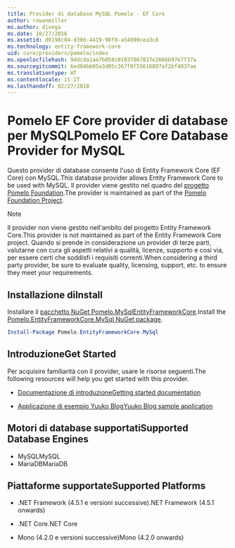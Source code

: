 ```yaml
---
title: Provider di database MySQL Pomelo - EF Core
author: rowanmiller
ms.author: divega
ms.date: 10/27/2016
ms.assetid: d0198c04-d30d-4419-98f8-a54690cea3c8
ms.technology: entity-framework-core
uid: core/providers/pomelo/index
ms.openlocfilehash: 9ddcda1ae7b058c01937867817e2666b97e7f37a
ms.sourcegitcommit: 6ed04bb05a3d05c367f0f55616807af2bf4037ae
ms.translationtype: HT
ms.contentlocale: it-IT
ms.lasthandoff: 02/27/2018
---
```

# <a name="pomelo-ef-core-database-provider-for-mysql"></a><span data-ttu-id="f8554-102">Pomelo EF Core provider di database per MySQL</span><span class="sxs-lookup"><span data-stu-id="f8554-102">Pomelo EF Core Database Provider for MySQL</span></span>

<span data-ttu-id="f8554-103">Questo provider di database consente l'uso di Entity Framework Core (EF Core) con MySQL.</span><span class="sxs-lookup"><span data-stu-id="f8554-103">This database provider allows Entity Framework Core to be used with MySQL.</span></span> <span data-ttu-id="f8554-104">Il provider viene gestito nel quadro del [progetto Pomelo Foundation](https://github.com/PomeloFoundation/Pomelo.EntityFrameworkCore.MySql).</span><span class="sxs-lookup"><span data-stu-id="f8554-104">The provider is maintained as part of the [Pomelo Foundation Project](https://github.com/PomeloFoundation/Pomelo.EntityFrameworkCore.MySql).</span></span>

> [!NOTE]  
>
> <span data-ttu-id="f8554-105">Il provider non viene gestito nell'ambito del progetto Entity Framework Core.</span><span class="sxs-lookup"><span data-stu-id="f8554-105">This provider is not maintained as part of the Entity Framework Core project.</span></span> <span data-ttu-id="f8554-106">Quando si prende in considerazione un provider di terze parti, valutarne con cura gli aspetti relativi a qualità, licenze, supporto e così via, per essere certi che soddisfi i requisiti correnti.</span><span class="sxs-lookup"><span data-stu-id="f8554-106">When considering a third party provider, be sure to evaluate quality, licensing, support, etc. to ensure they meet your requirements.</span></span>

## <a name="install"></a><span data-ttu-id="f8554-107">Installazione di</span><span class="sxs-lookup"><span data-stu-id="f8554-107">Install</span></span>

<span data-ttu-id="f8554-108">Installare il [pacchetto NuGet Pomelo.MySqlEntityFrameworkCore](https://www.nuget.org/packages/Pomelo.EntityFrameworkCore.MySql).</span><span class="sxs-lookup"><span data-stu-id="f8554-108">Install the [Pomelo.EntityFrameworkCore.MySql NuGet package](https://www.nuget.org/packages/Pomelo.EntityFrameworkCore.MySql).</span></span>

``` powershell
Install-Package Pomelo.EntityFrameworkCore.MySql
```

## <a name="get-started"></a><span data-ttu-id="f8554-109">Introduzione</span><span class="sxs-lookup"><span data-stu-id="f8554-109">Get Started</span></span>

<span data-ttu-id="f8554-110">Per acquisire familiarità con il provider, usare le risorse seguenti.</span><span class="sxs-lookup"><span data-stu-id="f8554-110">The following resources will help you get started with this provider.</span></span>
* [<span data-ttu-id="f8554-111">Documentazione di introduzione</span><span class="sxs-lookup"><span data-stu-id="f8554-111">Getting started documentation</span></span>](https://github.com/PomeloFoundation/Pomelo.EntityFrameworkCore.MySql/blob/master/README.md#getting-started)

* [<span data-ttu-id="f8554-112">Applicazione di esempio Yuuko Blog</span><span class="sxs-lookup"><span data-stu-id="f8554-112">Yuuko Blog sample application</span></span>](https://github.com/PomeloFoundation/YuukoBlog)

## <a name="supported-database-engines"></a><span data-ttu-id="f8554-113">Motori di database supportati</span><span class="sxs-lookup"><span data-stu-id="f8554-113">Supported Database Engines</span></span>

* <span data-ttu-id="f8554-114">MySQL</span><span class="sxs-lookup"><span data-stu-id="f8554-114">MySQL</span></span>
* <span data-ttu-id="f8554-115">MariaDB</span><span class="sxs-lookup"><span data-stu-id="f8554-115">MariaDB</span></span>

## <a name="supported-platforms"></a><span data-ttu-id="f8554-116">Piattaforme supportate</span><span class="sxs-lookup"><span data-stu-id="f8554-116">Supported Platforms</span></span>

* <span data-ttu-id="f8554-117">.NET Framework (4.5.1 e versioni successive)</span><span class="sxs-lookup"><span data-stu-id="f8554-117">.NET Framework (4.5.1 onwards)</span></span>

* <span data-ttu-id="f8554-118">.NET Core</span><span class="sxs-lookup"><span data-stu-id="f8554-118">.NET Core</span></span>

* <span data-ttu-id="f8554-119">Mono (4.2.0 e versioni successive)</span><span class="sxs-lookup"><span data-stu-id="f8554-119">Mono (4.2.0 onwards)</span></span>
